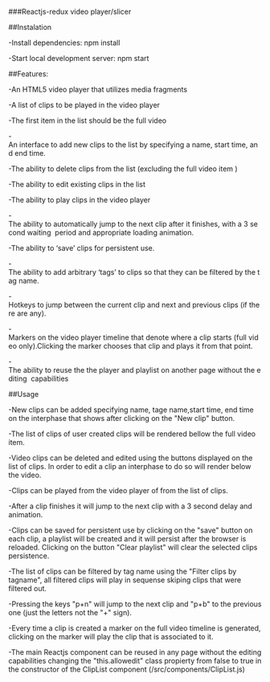 ###Reactjs-redux video player/slicer


##Instalation

-Install dependencies: npm install

-Start local development server: npm start

##Features:

-An HTML5 video player that utilizes media fragments  

-A list of clips to be played in the video player 

-The first item in the list should be the full video 

-An interface to add new clips to the list by specifying a name, start time, and end time. 

-The ability to delete clips from the list (excluding the full video item )  

-The ability to edit existing clips in the list  

-The ability to play clips in the video player 

-The ability to automatically jump to the next clip after it finishes, with a 3 second waiting  period and appropriate loading animation.  

-The ability to ‘save’ clips for persistent use.  

-The ability to add arbitrary ‘tags’ to clips so that they can be filtered by the tag name.  

-Hotkeys to jump between the current clip and next and previous clips (if there are any).   

-Markers on the video player timeline that denote where a clip starts (full video only).Clicking the marker chooses that clip and plays it from that point.   

-The ability to reuse the the player and playlist on another page without the editing  capabilities 

##Usage

-New clips can be added specifying name, tage name,start time, end time on the interphase that shows after clicking on the "New clip" button.

-The list of clips of user created clips will be rendered bellow the full video item.

-Video clips can be deleted and edited using the buttons displayed on the list of clips. In order to edit a clip an interphase to do so will render below the video.

-Clips can be played from the video player of from the list of clips.

-After a clip finishes it will jump to the next clip with a 3 second delay and animation.

-Clips can be saved for persistent use by clicking on the "save" button on each clip, a playlist will be created and it will persist after the browser is reloaded. Clicking on the button "Clear playlist" will clear the selected clips persistence.

-The list of clips can be filtered by tag name using the "Filter clips by tagname", all filtered clips will play in sequense skiping clips that were filtered out.

-Pressing the keys "p+n" will jump to the next clip and "p+b" to the previous one (just the letters not the "+" sign).

-Every time a clip is created a marker on the full video timeline is generated, clicking on the marker will play the clip that is associated to it.

-The main Reactjs component can be reused in any page without the editing capabilities changing the  "this.allowedit" class propierty from false to true in the constructor  of the ClipList component (/src/components/ClipList.js)


